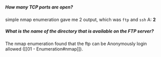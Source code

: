 ##### How many TCP ports are open?
simple nmap enumeration gave me 2 output, which was `ftp` and `ssh`
A: **2**

##### What is the name of the directory that is available on the FTP server?
The nmap enumeration found that the ftp can be Anonymously login allowed ([[01 - Enumeration#nmap]]).
